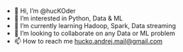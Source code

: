 - 👋 Hi, I’m @hucKOder
- 👀 I’m interested in Python, Data & ML
- 🌱 I’m currently learning Hadoop, Spark, Data streaming
- 💞️ I’m looking to collaborate on any Data or ML problem
- 📫 How to reach me hucko.andrej.mail@gmail.com

<!---
hucKOder/hucKOder is a ✨ special ✨ repository because its `README.md` (this file) appears on your GitHub profile.
You can click the Preview link to take a look at your changes.
--->
